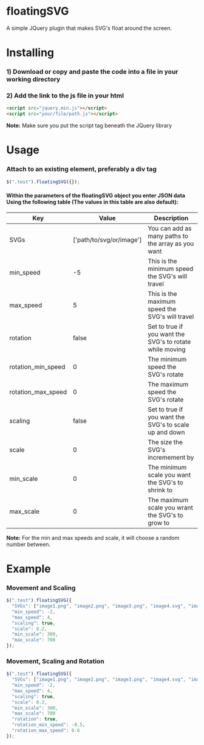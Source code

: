 # floatingSVG

A simple JQuery plugin that makes SVG's float around the screen.

# Installing

### 1) Download or copy and paste the code into a file in your working directory
### 2) Add the link to the js file in your html
```html
<script src="jquery.min.js"></script>
<script src="your/file/path.js"></script>
```
**Note:** Make sure you put the script tag beneath the JQuery library

# Usage

### Attach to an existing element, preferably a div tag
```javascript
$(".test").floatingSVG({});
```
#### Within the parameters of the floatingSVG object you enter JSON data Using the following table (The values in this table are also default):
| Key | Value | Description |
|-----|-------|-------------|
| SVGs | ['path/to/svg/or/image'] | You can add as many paths to the array as you want |
| min_speed | -5 | This is the minimum speed the SVG's will travel |
| max_speed | 5 | This is the maximum speed the SVG's will travel |
| rotation | false | Set to true if you want the SVG's to rotate while moving |
| rotation_min_speed | 0 | The minimum speed the SVG's rotate |
| rotation_max_speed | 0 | The maximum speed the SVG's rotate |
| scaling | false | Set to true if you want the SVG's to scale up and down |
| scale | 0 | The size the SVG's incremement by |
| min_scale | 0 | The minimum scale you want the SVG's to shrink to |
| max_scale | 0 | The maximum scale you wrant the SVG's to grow to |

**Note:** For the min and max speeds and scale, it will choose a random number between.
# Example

### Movement and Scaling
```javascript
$(".test").floatingSVG({
  "SVGs": ["image1.png", "image2.png", "image3.png", "image4.svg", "image5.jpg"],
  "min_speed": -2,
  "max_speed": 4,
  "scaling": true,
  "scale": 0.2,
  "min_scale": 300,
  "max_scale": 700
});
```

### Movement, Scaling and Rotation
```javascript
$(".test").floatingSVG({
  "SVGs": ["image1.png", "image2.png", "image3.png", "image4.svg", "image5.jpg"],
  "min_speed": -2,
  "max_speed": 4,
  "scaling": true,
  "scale": 0.2,
  "min_scale": 300,
  "max_scale": 700
  "rotation": true,
  "rotation_min_speed": -0.5,
  "rotation_max_speed": 0.6
});
```
